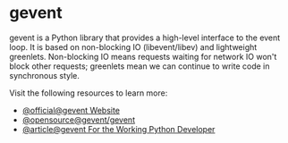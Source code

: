 # gevent

gevent is a Python library that provides a high-level interface to the event loop. It is based on non-blocking IO (libevent/libev) and lightweight greenlets. Non-blocking IO means requests waiting for network IO won't block other requests; greenlets mean we can continue to write code in synchronous style.

Visit the following resources to learn more:

- [@official@gevent Website](http://www.gevent.org/)
- [@opensource@gevent/gevent](https://github.com/gevent/gevent)
- [@article@gevent For the Working Python Developer](https://sdiehl.github.io/gevent-tutorial/)